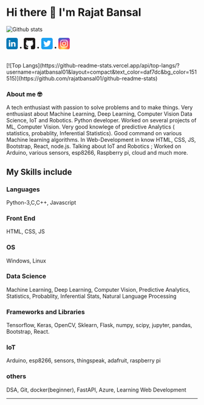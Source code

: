 # Hi there 👋 I'm Rajat Bansal

![Github stats](https://github-readme-stats.vercel.app/api?username=rajatbansal01&theme=dark&show_icons=true)

<a href = https://www.linkedin.com/in/rajat-bansal-89175b199><img src=https://raw.githubusercontent.com/edent/SuperTinyIcons/master/images/svg/linkedin.svg height='30' weight='30'></a> • <a href = https://github.com/rajatbansal01><img src=https://raw.githubusercontent.com/edent/SuperTinyIcons/master/images/svg/github.svg height='30' weight='30'></a> • <a href = https://twitter.com/rajatbansal_dev><img src=https://raw.githubusercontent.com/edent/SuperTinyIcons/master/images/svg/twitter.svg height='30' weight='30'></a> • <a href = https://www.instagram.com/rajat._bansal_><img src=https://raw.githubusercontent.com/edent/SuperTinyIcons/master/images/svg/instagram.svg height='30' 
weight='30'></a>

</br>
[![Top Langs](https://github-readme-stats.vercel.app/api/top-langs/?username=rajatbansal01&layout=compact&text_color=daf7dc&bg_color=151515)](https://github.com/rajatbansal01/github-readme-stats)

### About me 🤓
A tech enthusiast with passion to solve problems and to make things. Very enthusiast about Machine Learning, Deep Learning, Computer Vision Data Science, IoT and Robotics. Python developer. Worked on several projects of ML, Computer Vision. Very good knowlege of predictive Analytics ( statistics, probablity, Inferential Statistics). Good command on various Machine learning algorithms. In Web-Development in know HTML, CSS, JS, Bootstrap, React, node.js.
Talking about IoT and Robotics ; Worked on Arduino, various sensors, esp8266, Raspberry pi, cloud and much more.
## My Skills include

### Languages
Python-3,C,C++, Javascript
### Front End
HTML, CSS, JS
### OS
Windows, Linux
### Data Science
Machine Learning, Deep Learning, Computer Vision, Predictive Analytics, Statistics, Probablity, Inferential Stats, Natural Language Processing
### Frameworks and Libraries
Tensorflow, Keras, OpenCV, Sklearn, Flask, numpy, scipy, jupyter, pandas, Bootstrap, React.
### IoT
Arduino, esp8266, sensors, thingspeak, adafruit, raspberry pi
### others
DSA, Git, docker(beginner), FastAPI, Azure, Learning Web Development


---
